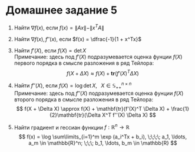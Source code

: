
# Домашнее задание 5

1. Найти $\nabla f(x)$, если $f(x) = \|Ax\| - \|x^TA\|$

2. Найти $\nabla f(x), f''(x)$, если $f(x) = \dfrac{-1}{1 + x^Tx}$

3. Найти $f'(X)$, если $f(X) = \det X$  
  Примечание: здесь под $f'(X)$ подразумевается оценка фунции $f(X)$ первого порядка в смысле разложения в ряд Тейлора:
  $$
    f(X + \Delta X) \approx f(X) + \mathbf{tr}(f'(X)^T \Delta X)
  $$

4. Найти $f''(X)$, если $f(X) = \log \det X, \;\;\; X \in \mathbb{S}^{n \times n}_{++}$  
  Примечание: здесь под $f''(X)$ подразумевается оценка фунции $f(X)$ второго порядка в смысле разложения в ряд Тейлора:
  $$
  f(X + \Delta X) \approx f(X) + \mathbf{tr}(f'(X)^T \Delta X) + \frac{1}{2}\mathbf{tr}(\Delta X^T f''(X) \Delta X)
  $$

5. Найти градиент и гессиан функции $f : \mathbb{R}^n \to \mathbb{R}$
$$
f(x) = \log \sum\limits_{i=1}^m \exp (a_i^Tx + b_i), \;\;\;\; a_1, \ldots, a_m \in \mathbb{R}^n; \;\;\;  b_1, \ldots, b_m  \in \mathbb{R}
$$
